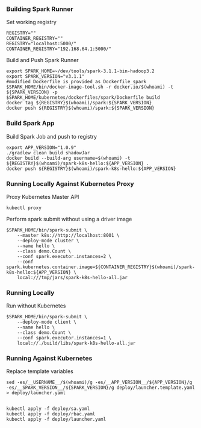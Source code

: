 ### Building Spark Runner
Set working registry
```
REGISTRY=""
CONTAINER_REGISTRY=""
REGISTRY="localhost:5000/"
CONTAINER_REGISTRY="192.168.64.1:5000/"
```

Build and Push Spark Runner
```
export SPARK_HOME=~/dev/tools/spark-3.1.1-bin-hadoop3.2
export SPARK_VERSION="v3.1.1"
#modified Dockerfile is provided as Dockerfile_spark
$SPARK_HOME/bin/docker-image-tool.sh -r docker.io/$(whoami) -t ${SPARK_VERSION} -p $SPARK_HOME/kubernetes/dockerfiles/spark/Dockerfile build
docker tag ${REGISTRY}$(whoami)/spark:${SPARK_VERSION}
docker push ${REGISTRY}$(whoami)/spark:${SPARK_VERSION}
```


### Build Spark App
Build Spark Job and push to registry
```
export APP_VERSION="1.0.9"
./gradlew clean build shadowJar
docker build --build-arg username=$(whoami) -t ${REGISTRY}$(whoami)/spark-k8s-hello:${APP_VERSION} .
docker push ${REGISTRY}$(whoami)/spark-k8s-hello:${APP_VERSION}
```

### Running Locally Against Kubernetes Proxy
Proxy Kubernetes Master API
```
kubectl proxy
```

Perform spark submit without using a driver image
```
$SPARK_HOME/bin/spark-submit \
    --master k8s://http://localhost:8001 \
    --deploy-mode cluster \
    --name hello \
    --class demo.Count \
    --conf spark.executor.instances=2 \
    --conf spark.kubernetes.container.image=${CONTAINER_REGISTRY}$(whoami)/spark-k8s-hello:${APP_VERSION} \
    local:///tmp/jars/spark-k8s-hello-all.jar
```

### Running Locally
Run without Kubernetes
```
$SPARK_HOME/bin/spark-submit \
    --deploy-mode client \
    --name hello \
    --class demo.Count \
    --conf spark.executor.instances=1 \
    local://./build/libs/spark-k8s-hello-all.jar
```

### Running Against Kubernetes

Replace template variables
```
sed -es/__USERNAME__/$(whoami)/g -es/__APP_VERSION__/${APP_VERSION}/g -es/__SPARK_VERSION__/${SPARK_VERSION}/g deploy/launcher.template.yaml > deploy/launcher.yaml
 
```

``` 
kubectl apply -f deploy/sa.yaml
kubectl apply -f deploy/rbac.yaml
kubectl apply -f deploy/launcher.yaml
```
